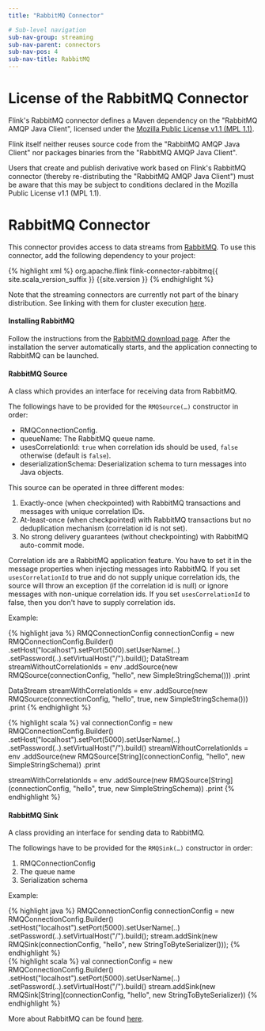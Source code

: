 ```yaml
---
title: "RabbitMQ Connector"

# Sub-level navigation
sub-nav-group: streaming
sub-nav-parent: connectors
sub-nav-pos: 4
sub-nav-title: RabbitMQ
---
```

<!--
Licensed to the Apache Software Foundation (ASF) under one
or more contributor license agreements.  See the NOTICE file
distributed with this work for additional information
regarding copyright ownership.  The ASF licenses this file
to you under the Apache License, Version 2.0 (the
"License"); you may not use this file except in compliance
with the License.  You may obtain a copy of the License at

  http://www.apache.org/licenses/LICENSE-2.0

Unless required by applicable law or agreed to in writing,
software distributed under the License is distributed on an
"AS IS" BASIS, WITHOUT WARRANTIES OR CONDITIONS OF ANY
KIND, either express or implied.  See the License for the
specific language governing permissions and limitations
under the License.
-->

# License of the RabbitMQ Connector

Flink's RabbitMQ connector defines a Maven dependency on the
"RabbitMQ AMQP Java Client", licensed under the
[Mozilla Public License v1.1 (MPL 1.1)](https://www.mozilla.org/en-US/MPL/1.1/).

Flink itself neither reuses source code from the "RabbitMQ AMQP Java Client"
nor packages binaries from the "RabbitMQ AMQP Java Client".

Users that create and publish derivative work based on Flink's
RabbitMQ connector (thereby re-distributing the "RabbitMQ AMQP Java Client")
must be aware that this may be subject to conditions declared
in the Mozilla Public License v1.1 (MPL 1.1).

# RabbitMQ Connector

This connector provides access to data streams from [RabbitMQ](http://www.rabbitmq.com/). To use this connector, add the following dependency to your project:

{% highlight xml %}
<dependency>
  <groupId>org.apache.flink</groupId>
  <artifactId>flink-connector-rabbitmq{{ site.scala_version_suffix }}</artifactId>
  <version>{{site.version }}</version>
</dependency>
{% endhighlight %}

Note that the streaming connectors are currently not part of the binary distribution. See linking with them for cluster execution [here]({{site.baseurl}}/apis/cluster_execution.html#linking-with-modules-not-contained-in-the-binary-distribution).

#### Installing RabbitMQ
Follow the instructions from the [RabbitMQ download page](http://www.rabbitmq.com/download.html). After the installation the server automatically starts, and the application connecting to RabbitMQ can be launched.

#### RabbitMQ Source

A class which provides an interface for receiving data from RabbitMQ.

The followings have to be provided for the `RMQSource(…)` constructor in order:

- RMQConnectionConfig.
- queueName: The RabbitMQ queue name.
- usesCorrelationId: `true` when correlation ids should be used, `false` otherwise (default is `false`).
- deserializationSchema: Deserialization schema to turn messages into Java objects.

This source can be operated in three different modes:

1. Exactly-once (when checkpointed) with RabbitMQ transactions and messages with
    unique correlation IDs.
2. At-least-once (when checkpointed) with RabbitMQ transactions but no deduplication mechanism
    (correlation id is not set).
3. No strong delivery guarantees (without checkpointing) with RabbitMQ auto-commit mode.

Correlation ids are a RabbitMQ application feature. You have to set it in the message properties
when injecting messages into RabbitMQ. If you set `usesCorrelationId` to true and do not supply
unique correlation ids, the source will throw an exception (if the correlation id is null) or ignore
messages with non-unique correlation ids. If you set `usesCorrelationId` to false, then you don't
have to supply correlation ids.

Example:

<div class="codetabs" markdown="1">
<div data-lang="java" markdown="1">
{% highlight java %}
RMQConnectionConfig connectionConfig = new RMQConnectionConfig.Builder()
.setHost("localhost").setPort(5000).setUserName(..)
.setPassword(..).setVirtualHost("/").build();
DataStream<String> streamWithoutCorrelationIds = env
	.addSource(new RMQSource<String>(connectionConfig, "hello", new SimpleStringSchema()))
	.print

DataStream<String> streamWithCorrelationIds = env
	.addSource(new RMQSource<String>(connectionConfig, "hello", true, new SimpleStringSchema()))
	.print
{% endhighlight %}
</div>
<div data-lang="scala" markdown="1">
{% highlight scala %}
val connectionConfig = new RMQConnectionConfig.Builder()
.setHost("localhost").setPort(5000).setUserName(..)
.setPassword(..).setVirtualHost("/").build()
streamWithoutCorrelationIds = env
    .addSource(new RMQSource[String](connectionConfig, "hello", new SimpleStringSchema))
    .print

streamWithCorrelationIds = env
    .addSource(new RMQSource[String](connectionConfig, "hello", true, new SimpleStringSchema))
    .print
{% endhighlight %}
</div>
</div>

#### RabbitMQ Sink
A class providing an interface for sending data to RabbitMQ.

The followings have to be provided for the `RMQSink(…)` constructor in order:

1. RMQConnectionConfig
2. The queue name
3. Serialization schema

Example:

<div class="codetabs" markdown="1">
<div data-lang="java" markdown="1">
{% highlight java %}
RMQConnectionConfig connectionConfig = new RMQConnectionConfig.Builder()
.setHost("localhost").setPort(5000).setUserName(..)
.setPassword(..).setVirtualHost("/").build();
stream.addSink(new RMQSink<String>(connectionConfig, "hello", new StringToByteSerializer()));
{% endhighlight %}
</div>
<div data-lang="scala" markdown="1">
{% highlight scala %}
val connectionConfig = new RMQConnectionConfig.Builder()
.setHost("localhost").setPort(5000).setUserName(..)
.setPassword(..).setVirtualHost("/").build()
stream.addSink(new RMQSink[String](connectionConfig, "hello", new StringToByteSerializer))
{% endhighlight %}
</div>
</div>

More about RabbitMQ can be found [here](http://www.rabbitmq.com/).
